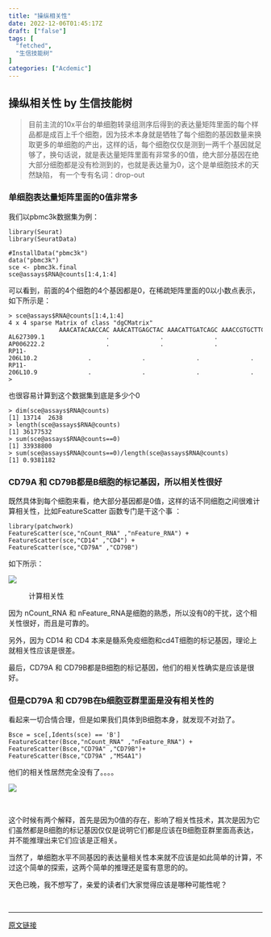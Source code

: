 ```yaml
---
title: "操纵相关性"
date: 2022-12-06T01:45:17Z
draft: ["false"]
tags: [
  "fetched",
  "生信技能树"
]
categories: ["Acdemic"]
---
```

操纵相关性 by 生信技能树
------
<div><section data-tool="mdnice编辑器" data-website="https://www.mdnice.com"><blockquote data-tool="mdnice编辑器"><p>目前主流的10x平台的单细胞转录组测序后得到的表达量矩阵里面的每个样品都是成百上千个细胞，因为技术本身就是牺牲了每个细胞的基因数量来换取更多的单细胞的产出，这样的话，每个细胞仅仅是测到一两千个基因就足够了，换句话说，就是表达量矩阵里面有非常多的0值，绝大部分基因在绝大部分细胞都是没有检测到的，也就是表达量为0，这个是单细胞技术的天然缺陷， 有一个专有名词：drop-out</p></blockquote><h3 data-tool="mdnice编辑器"><span></span>单细胞表达量矩阵里面的0值非常多<span></span></h3><p data-tool="mdnice编辑器">我们以pbmc3k数据集为例：</p><pre data-tool="mdnice编辑器"><span></span><code><span>library</span>(Seurat)<br><span>library</span>(SeuratData)<br><br><span>#InstallData("pbmc3k")  </span><br>data(<span>"pbmc3k"</span>)  <br>sce &lt;- pbmc3k.final   <br>sce@assays$RNA@counts[<span>1</span>:<span>4</span>,<span>1</span>:<span>4</span>]<br></code></pre><p data-tool="mdnice编辑器">可以看到，前面的4个细胞的4个基因都是0，在稀疏矩阵里面的0以小数点表示，如下所示是：</p><pre data-tool="mdnice编辑器"><span></span><code>&gt; sce@assays<span>$RNA</span>@counts[1:4,1:4]<br>4 x 4 sparse Matrix of class <span>"dgCMatrix"</span><br>              AAACATACAACCAC AAACATTGAGCTAC AAACATTGATCAGC AAACCGTGCTTCCG<br>AL627309.1                 .              .              .              .<br>AP006222.2                 .              .              .              .<br>RP11-206L10.2              .              .              .              .<br>RP11-206L10.9              .              .              .              .<br>&gt; <br></code></pre><p data-tool="mdnice编辑器">也很容易计算到这个数据集到底是多少个0</p><pre data-tool="mdnice编辑器"><span></span><code>&gt; dim(sce@assays<span>$RNA</span>@counts)<br>[1] 13714  2638<br>&gt; length(sce@assays<span>$RNA</span>@counts)<br>[1] 36177532<br>&gt; sum(sce@assays<span>$RNA</span>@counts==0)<br>[1] 33938800<br>&gt; sum(sce@assays<span>$RNA</span>@counts==0)/length(sce@assays<span>$RNA</span>@counts)<br>[1] 0.9381182<br></code></pre><h3 data-tool="mdnice编辑器"><span></span>CD79A 和 CD79B都是B细胞的标记基因，所以相关性很好<span></span></h3><p data-tool="mdnice编辑器">既然具体到每个细胞来看，绝大部分基因都是0值，这样的话不同细胞之间很难计算相关性，比如FeatureScatter 函数专门是干这个事 ：</p><pre data-tool="mdnice编辑器"><span></span><code><span>library</span>(patchwork)<br>FeatureScatter(sce,<span>"nCount_RNA"</span> ,<span>"nFeature_RNA"</span>) +<br>FeatureScatter(sce,<span>"CD14"</span> ,<span>"CD4"</span>) +<br>FeatureScatter(sce,<span>"CD79A"</span> ,<span>"CD79B"</span>)<br></code></pre><p data-tool="mdnice编辑器">如下所示：</p><p><img data-galleryid="" data-ratio="0.30774365821094796" data-s="300,640" data-src="https://mmbiz.qpic.cn/mmbiz_png/cZNhZQ6j4wz3as8dmXdPCkSR04fBsDBaT2JytWPyP3YSH4KnP1shhQIx6PxFWhOLNFFgaib9N6U9lSNKueiaoDUA/640?wx_fmt=png" data-type="png" data-w="2996" src="https://mmbiz.qpic.cn/mmbiz_png/cZNhZQ6j4wz3as8dmXdPCkSR04fBsDBaT2JytWPyP3YSH4KnP1shhQIx6PxFWhOLNFFgaib9N6U9lSNKueiaoDUA/640?wx_fmt=png"></p><figure data-tool="mdnice编辑器"><figcaption>计算相关性</figcaption></figure><p data-tool="mdnice编辑器">因为 nCount_RNA 和 nFeature_RNA是细胞的熟悉，所以没有0的干扰，这个相关性很好，而且是可靠的。</p><p data-tool="mdnice编辑器">另外，因为 CD14 和 CD4 本来是髓系免疫细胞和cd4T细胞的标记基因，理论上就相关性应该是很差。</p><p data-tool="mdnice编辑器">最后，CD79A 和 CD79B都是B细胞的标记基因，他们的相关性确实是应该是很好。</p><h3 data-tool="mdnice编辑器"><span></span>但是CD79A 和 CD79B在b细胞亚群里面是没有相关性的<span></span></h3><p data-tool="mdnice编辑器">看起来一切合情合理，但是如果我们具体到B细胞本身，就发现不对劲了。</p><pre data-tool="mdnice编辑器"><span></span><code>Bsce = sce[,Idents(sce) == <span>'B'</span>]<br>FeatureScatter(Bsce,<span>"nCount_RNA"</span> ,<span>"nFeature_RNA"</span>) + <br>FeatureScatter(Bsce,<span>"CD79A"</span> ,<span>"CD79B"</span>)+ <br>FeatureScatter(Bsce,<span>"CD79A"</span> ,<span>"MS4A1"</span>)<br></code></pre><p data-tool="mdnice编辑器">他们的相关性居然完全没有了。。。。</p><p><img data-galleryid="" data-ratio="0.29740932642487045" data-s="300,640" data-src="https://mmbiz.qpic.cn/mmbiz_png/cZNhZQ6j4wz3as8dmXdPCkSR04fBsDBaJeK9p11JmHK6Do3wgur1kziboWgMk0Roiacic6MMfK2uz2Jicudial0UUKA/640?wx_fmt=png" data-type="png" data-w="1930" src="https://mmbiz.qpic.cn/mmbiz_png/cZNhZQ6j4wz3as8dmXdPCkSR04fBsDBaJeK9p11JmHK6Do3wgur1kziboWgMk0Roiacic6MMfK2uz2Jicudial0UUKA/640?wx_fmt=png"></p><figure data-tool="mdnice编辑器"><figcaption> </figcaption></figure><p data-tool="mdnice编辑器">这个时候有两个解释，首先是因为0值的存在，影响了相关性技术，其次是因为它们虽然都是B细胞的标记基因仅仅是说明它们都是应该在B细胞亚群里面高表达，并不能推理出来它们应该是正相关。</p><p data-tool="mdnice编辑器">当然了，单细胞水平不同基因的表达量相关性本来就不应该是如此简单的计算，不过这个简单的探索，这两个简单的推理还是蛮有意思的的。</p><p data-tool="mdnice编辑器">天色已晚，我不想写了，亲爱的读者们大家觉得应该是哪种可能性呢？</p></section><p><br></p><p><mp-style-type data-value="3"></mp-style-type></p></div>  
<hr>
<a href="https://mp.weixin.qq.com/s/jPOBywnxPuXvdfyepey2Ow",target="_blank" rel="noopener noreferrer">原文链接</a>
